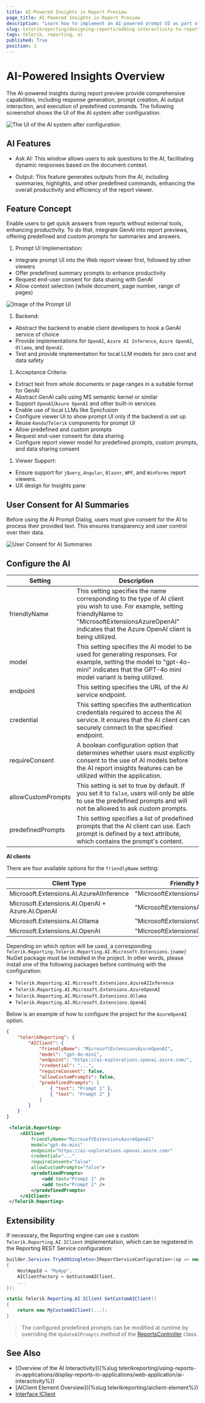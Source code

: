 ```yaml
---
title: AI-Powered Insights in Report Preview
page_title: AI-Powered Insights in Report Preview
description: "Learn how to implement an AI-powered prompt UI as part of any web-based report viewer."
slug: telerikreporting/designing-reports/adding-interactivity-to-reports/ai-powered-insights
tags: telerik, reporting, ai
published: True
position: 1
---
```


# AI-Powered Insights Overview

The AI-powered insights during report preview provide comprehensive capabilities, including response generation, prompt creation, AI output interaction, and execution of predefined commands. The following screenshot shows the UI of the AI system after configuration.

![The UI of the AI system after configuration.](images/UIOfTheAI.png)

## AI Features

* Ask AI: This window allows users to ask questions to the AI, facilitating dynamic responses based on the document context.

* Output: This feature generates outputs from the AI, including summaries, highlights, and other predefined commands, enhancing the overall productivity and efficiency of the report viewer.

## Feature Concept

Enable users to get quick answers from reports without external tools, enhancing productivity. To do that, integrate GenAI into report previews, offering predefined and custom prompts for summaries and answers.

1. Prompt UI Implementation:

* Integrate prompt UI into the Web report viewer first, followed by other viewers
* Offer predefined summary prompts to enhance productivity
* Request end-user consent for data sharing with GenAI
* Allow context selection (whole document, page number, range of pages)

![Image of the Prompt UI](images/AskAIPrompt.png)

1. Backend:

* Abstract the backend to enable client developers to hook a GenAI service of choice
* Provide implementations for `OpenAI`, `Azure AI Inference`, `Azure OpenAI`, `Ollama`, and `OpenAI`.
* Test and provide implementation for local LLM models for zero cost and data safety

1. Acceptance Criteria:

* Extract text from whole documents or page ranges in a suitable format for GenAI
* Abstract GenAI calls using MS semantic kernel or similar
* Support `OpenAI`/`Azure OpenAI` and other built-in services
* Enable use of local LLMs like Syncfusion
* Configure viewer UI to show prompt UI only if the backend is set up
* Reuse `Kendo`/`Telerik` components for prompt UI
* Allow predefined and custom prompts
* Request end-user consent for data sharing
* Configure report viewer model for predefined prompts, custom prompts, and data sharing consent

1. Viewer Support:

* Ensure support for `jQuery`, `Angular`, `Blazor`, `WPF`, and `WinForms` report viewers.
* UX design for Insights pane

## User Consent for AI Summaries

Before using the AI Prompt Dialog, users must give consent for the AI to process their provided text. This ensures transparency and user control over their data.

![User Consent for AI Summaries](images/UserConsentForAI.png)

## Configure the AI

| Setting | Description |
| ------ | ------ |
|friendlyName|This setting specifies the name corresponding to the type of AI client you wish to use. For example, setting friendlyName to "MicrosoftExtensionsAzureOpenAI" indicates that the Azure OpenAI client is being utilized.|
|model|This setting specifies the AI model to be used for generating responses. For example, setting the model to "gpt-4o-mini" indicates that the GPT-4o mini model variant is being utilized.|
|endpoint|This setting specifies the URL of the AI service endpoint.|
|credential|This setting specifies the authentication credentials required to access the AI service. It ensures that the AI client can securely connect to the specified endpoint.|
|requireConsent|A boolean configuration option that determines whether users must explicitly consent to the use of AI models before the AI report insights features can be utilized within the application.|
|allowCustomPrompts|This setting is set to true by default. If you set it to `false`, users will only be able to use the predefined prompts and will not be allowed to ask custom prompts.|
|predefinedPrompts|This setting specifies a list of predefined prompts that the AI client can use. Each prompt is defined by a text attribute, which contains the prompt's content.|

__AI clients__

There are four available options for the `friendlyName` setting:

| Client Type | Friendly Name |
| ------ | ------ |
|Microsoft.Extensions.AI.AzureAIInference|"MicrosoftExtensionsAzureAIInference"|
|Microsoft.Extensions.AI.OpenAI + Azure.AI.OpenAI|"MicrosoftExtensionsAzureOpenAI"|
|Microsoft.Extensions.AI.Ollama|"MicrosoftExtensionsOllama"|
|Microsoft.Extensions.AI.OpenAI|"MicrosoftExtensionsOpenAI"|

Depending on which option will be used, a corresponding `Telerik.Reporting.Telerik.Reporting.AI.Microsoft.Extensions.{name}` NuGet package must be installed in the project. In other words, please install one of the following packages before continuing with the configuration:

- `Telerik.Reporting.AI.Microsoft.Extensions.AzureAIInference`
- `Telerik.Reporting.AI.Microsoft.Extensions.AzureOpenAI`
- `Telerik.Reporting.AI.Microsoft.Extensions.Ollama`
- `Telerik.Reporting.AI.Microsoft.Extensions.OpenAI`

Below is an example of how to configure the project for the `AzureOpenAI` option.

````JSON
{
	"telerikReporting": {
		"AIClient": {
			"friendlyName": "MicrosoftExtensionsAzureOpenAI",
			"model": "gpt-4o-mini",
			"endpoint": "https://ai-explorations.openai.azure.com/",
			"credential": "...",
			"requireConsent": false,
			"allowCustomPrompts": false,
			"predefinedPrompts": [
				{ "text": "Prompt 1" },
				{ "text": "Prompt 2" }
			]
		}
	}
}
````
````XML
 <Telerik.Reporting>
     <AIClient
         friendlyName="MicrosoftExtensionsAzureOpenAI"
         model="gpt-4o-mini"
         endpoint="https://ai-explorations.openai.azure.com/"
         credential="..."
         requireConsent="false"
         allowCustomPrompts="false">
         <predefinedPrompts>
             <add text="Prompt 1" />
             <add text="Prompt 2" />
         </predefinedPrompts>
     </AIClient>
 </Telerik.Reporting>
````

## Extensibility

If necessary, the Reporting engine can use a custom `Telerik.Reporting.AI.IClient` implementation, which can be registered in the Reporting REST Service configuration:

````C#
builder.Services.TryAddSingleton<IReportServiceConfiguration>(sp => new ReportServiceConfiguration
{
    HostAppId = "MyApp",
    AIClientFactory = GetCustomAIClient,
    ...
});

static Telerik.Reporting.AI.IClient GetCustomAIClient()
{
    return new MyCustomAIClient(...);
}
````

 > The configured predefined prompts can be modified at runtime by overriding the `UpdateAIPrompts` method of the [ReportsController](/api/telerik.reporting.services.webapi.reportscontrollerbase) class.

## See Also

* [Overview of the AI Interactivity]({%slug telerikreporting/using-reports-in-applications/display-reports-in-applications/web-application/ai-interactivity%})
* [AIClient Element Overview]({%slug telerikreporting/aiclient-element%})
* [Interface IClient](https://docs.telerik.com/reporting/api/telerik.reporting.ai.iclient)
